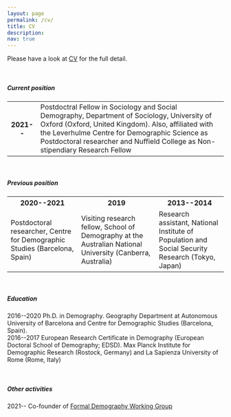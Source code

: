 ```yaml
---
layout: page
permalink: /cv/
title: CV
description:
nav: true
---
```


Please have a look at [CV](https://drive.google.com/file/d/1Ugyip8TWh0OUb0Fyd0xrk104EPfUoEkW/view?usp=sharing) for the full detail.

<br />

##### **Current position**


  <table class="table table-sm table-borderless">
    <tr>
      <th scope="row">2021--</th>
      <td>
        <a class="news-title">Postdoctral Fellow in Sociology and Social Demography, Department of Sociology, University of Oxford (Oxford, United Kingdom). Also, affiliated with the Leverhulme Centre for Demographic Science as Postdoctoral researcher and Nuffield College as Non-stipendiary Research Fellow</a>
      </td>
    </tr>
  </table>

<br />

##### **Previous position**

<table>
  <tr>
    <th>2020--2021</th>
    <th>2019</th>
    <th>2013--2014</th>
  </tr>
  <tr>
    <td>Postdoctoral researcher, Centre for Demographic Studies (Barcelona, Spain)</td>
    <td>Visiting research fellow, School of Demography at the Australian National University (Canberra, Australia)</td>
    <td>Research assistant, National Institute of Population and Social Security Research (Tokyo, Japan)</td>
  </tr>
</table>

<br />

##### **Education**

2016--2020 Ph.D. in Demography. Geography Department at Autonomous University of Barcelona and Centre for Demographic Studies (Barcelona, Spain).  
2016--2017 European Research Certificate in Demography (European Doctoral School of Demography; EDSD). Max Planck Institute for Demographic Research (Rostock, Germany) and La Sapienza University of Rome (Rome, Italy)

<br />

##### **Other activities**

2021-- Co-founder of [Formal Demography Working Group](https://formaldemography.github.io/working_group/)